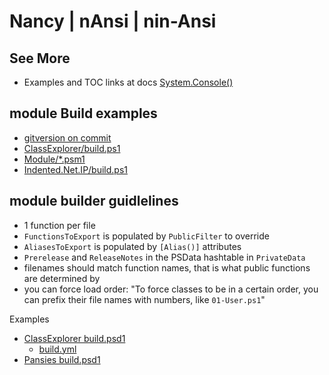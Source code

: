 # Nancy | nAnsi | nin-Ansi


## See More

- Examples and TOC links at docs [System.Console\(\)](https://docs.microsoft.com/en-us/dotnet/api/System.Console?view=net-6.0#Streams)

## module Build examples

- [gitversion on commit](https://github.com/PoshCode/ModuleBuilder/blob/main/GitVersion.yml)
- [ClassExplorer/build.ps1](https://github.com/SeeminglyScience/ClassExplorer/blob/master/build.ps1)
- [Module/*.psm1](https://github.com/SeeminglyScience/ClassExplorer/tree/master/module)
- [Indented.Net.IP/build.ps1](https://github.com/indented-automation/Indented.Net.IP/blob/main/build.ps1)

## module builder guidlelines

- 1 function per file
- `FunctionsToExport` is populated by `PublicFilter` to override
- `AliasesToExport` is populated by `[Alias()]` attributes
- `Prerelease` and `ReleaseNotes` in the PSData hashtable in `PrivateData`
- filenames should match function names, that is what public functions are determined by
- you can force load order: "To force classes to be in a certain order, you can prefix their file names with numbers, like `01-User.ps1`"

Examples
- [ClassExplorer build.psd1](https://github.com/SeeminglyScience/ClassExplorer/blob/master/ClassExplorer.build.ps1)
  - [build.yml](https://github.com/SeeminglyScience/ClassExplorer/blob/master/.github/workflows/build.yml)
- [Pansies build.psd1](https://github.com/PoshCode/Pansies/blob/main/build.psd1)